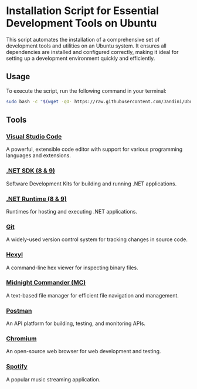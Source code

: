 # Installation Script for Essential Development Tools on Ubuntu

This script automates the installation of a comprehensive set of development tools and utilities on an Ubuntu system. It ensures all dependencies are installed and configured correctly, making it ideal for setting up a development environment quickly and efficiently.

## Usage

To execute the script, run the following command in your terminal:

```bash
sudo bash -c "$(wget -qO- https://raw.githubusercontent.com/Jandini/Ubuntu/refs/heads/main/install.sh)"
```

## Tools

### [**Visual Studio Code**](https://code.visualstudio.com/)  
   A powerful, extensible code editor with support for various programming languages and extensions.

### [**.NET SDK (8 & 9)**](https://dotnet.microsoft.com/en-us/download)  
   Software Development Kits for building and running .NET applications.

### [**.NET Runtime (8 & 9)**](https://dotnet.microsoft.com/en-us/download)  
   Runtimes for hosting and executing .NET applications.

### [**Git**](https://git-scm.com/)  
   A widely-used version control system for tracking changes in source code.

### [**Hexyl**](https://github.com/sharkdp/hexyl)  
   A command-line hex viewer for inspecting binary files.

### [**Midnight Commander (MC)**](https://midnight-commander.org/)  
   A text-based file manager for efficient file navigation and management.

### [**Postman**](https://www.postman.com/)  
   An API platform for building, testing, and monitoring APIs.

### [**Chromium**](https://www.chromium.org/chromium-projects/)  
   An open-source web browser for web development and testing.

### [**Spotify**](https://www.spotify.com/)  
   A popular music streaming application.


